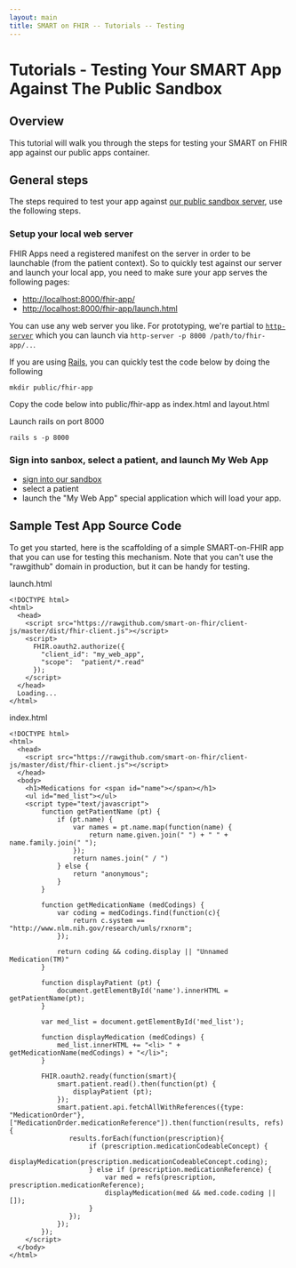 ```yaml
---
layout: main
title: SMART on FHIR -- Tutorials -- Testing
---
```


# Tutorials - Testing Your SMART App Against The Public Sandbox

## Overview

This tutorial will walk you through the steps for testing your SMART on FHIR
app against our public apps container.

## General steps

The steps required to test your app against [our public sandbox server](https://fhir.smarthealthit.org), use the following steps.

### Setup your local web server

FHIR Apps need a registered manifest on the server in order to be launchable (from the patient context). So to quickly test against our server and launch your local app, you need to make sure your app serves the following pages:

* [http://localhost:8000/fhir-app/](http://localhost:8000/fhir-app/)
* [http://localhost:8000/fhir-app/launch.html](http://localhost:8000/fhir-app/launch.html)

You can use any web server you like. For prototyping, we're partial to [`http-server`](https://github.com/nodeapps/http-server) which you can launch via
`http-server -p 8000 /path/to/fhir-app/..`.

If you are using [Rails](http://rubyonrails.org/), you can quickly test the code below by doing the following

    mkdir public/fhir-app

Copy the code below into public/fhir-app as index.html and layout.html

Launch rails on port 8000 

    rails s -p 8000

### Sign into sanbox, select a patient, and launch My Web App

* [sign into our sandbox](https://fhir.smarthealthit.org)
* select a patient
* launch the "My Web App" special application which will load your app.

## Sample Test App Source Code

To get you started, here is the scaffolding of a simple SMART-on-FHIR app that you can use
for testing this mechanism. Note that you can't use the "rawgithub" domain in production, 
but it can be handy for testing.

launch.html

```
<!DOCTYPE html>
<html>
  <head>
    <script src="https://rawgithub.com/smart-on-fhir/client-js/master/dist/fhir-client.js"></script>
    <script>
      FHIR.oauth2.authorize({
        "client_id": "my_web_app",
        "scope":  "patient/*.read"
      });
    </script>
  </head>
  Loading...
</html>
```

index.html

```
<!DOCTYPE html>
<html>
  <head>
    <script src="https://rawgithub.com/smart-on-fhir/client-js/master/dist/fhir-client.js"></script>
  </head>
  <body>
    <h1>Medications for <span id="name"></span></h1>
    <ul id="med_list"></ul>
    <script type="text/javascript">
        function getPatientName (pt) {
            if (pt.name) {
                var names = pt.name.map(function(name) {
                    return name.given.join(" ") + " " + name.family.join(" ");
                });
                return names.join(" / ")
            } else {
                return "anonymous";
            }
        }

        function getMedicationName (medCodings) {
            var coding = medCodings.find(function(c){
                return c.system == "http://www.nlm.nih.gov/research/umls/rxnorm";
            });

            return coding && coding.display || "Unnamed Medication(TM)"
        }

        function displayPatient (pt) {
            document.getElementById('name').innerHTML = getPatientName(pt);
        }

        var med_list = document.getElementById('med_list');

        function displayMedication (medCodings) {
            med_list.innerHTML += "<li> " + getMedicationName(medCodings) + "</li>";
        }                

        FHIR.oauth2.ready(function(smart){
            smart.patient.read().then(function(pt) {
                displayPatient (pt);
            });
            smart.patient.api.fetchAllWithReferences({type: "MedicationOrder"},["MedicationOrder.medicationReference"]).then(function(results, refs) {
               results.forEach(function(prescription){
                    if (prescription.medicationCodeableConcept) {
                        displayMedication(prescription.medicationCodeableConcept.coding);
                    } else if (prescription.medicationReference) {
                        var med = refs(prescription, prescription.medicationReference);
                        displayMedication(med && med.code.coding || []);
                    }
               });
            });
        });
    </script>
  </body>
</html>
```
